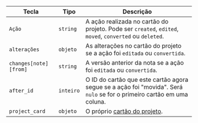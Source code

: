 | Tecla                 | Tipo      | Descrição                                                                                                              |
| --------------------- | --------- | ---------------------------------------------------------------------------------------------------------------------- |
| `Ação`                | `string`  | A ação realizada no cartão do projeto. Pode ser `created`, `edited`, `moved`, `converted` ou `deleted`.                |
| `alterações`          | `objeto`  | As alterações no cartão do projeto se a ação foi `editada` ou `convertida`.                                            |
| `changes[note][from]` | `string`  | A versão anterior da nota se a ação foi `editada` ou `convertida`.                                                     |
| `after_id`            | `inteiro` | O ID do cartão que este cartão agora segue se a ação foi "movida". Será `nulo` se for o primeiro cartão em uma coluna. |
| `project_card`        | `objeto`  | O próprio [cartão do projeto](/v3/projects/cards).                                                                     |

